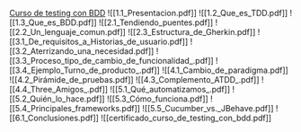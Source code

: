 [Curso de testing con BDD](https://openwebinars.net/academia/portada/testing-bdd/) 
![[1.1_Presentacion.pdf]]
![[1.2_Que_es_TDD.pdf]]
![[1.3_Que_es_BDD.pdf]]
![[2.1_Tendiendo_puentes.pdf]]
![[2.2_Un_lenguaje_comun.pdf]]
![[2.3_Estructura_de_Gherkin.pdf]]
![[3.1_De_requisitos_a_Historias_de_usuario.pdf]]
![[3.2_Aterrizando_una_necesidad.pdf]]
![[3.3_Proceso_tipo_de_cambio_de_funcionalidad_.pdf]]
![[3.4_Ejemplo_Turno_de_producto_.pdf]]
![[4.1_Cambio_de_paradigma.pdf]]
![[4.2_Pirámide_de_pruebas.pdf]]
![[4.3_Complemento_ATDD_.pdf]]
![[4.4_Three_Amigos_.pdf]]
![[5.1_Qué_automatizamos_.pdf]]
![[5.2_Quién_lo_hace.pdf]]
![[5.3_Cómo_funciona.pdf]]
![[5.4_Principales_frameworks.pdf]]
![[5.5_Cucumber_vs._JBehave.pdf]]
![[6.1_Conclusiones.pdf]]
![[certificado_curso_de_testing_con_bdd.pdf]]